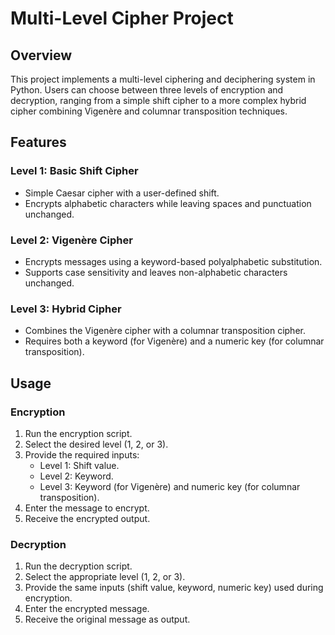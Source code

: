 # Multi-Level Cipher Project

## Overview
This project implements a multi-level ciphering and deciphering system in Python. Users can choose between three levels of encryption and decryption, ranging from a simple shift cipher to a more complex hybrid cipher combining Vigenère and columnar transposition techniques.

## Features
### Level 1: Basic Shift Cipher
- Simple Caesar cipher with a user-defined shift.
- Encrypts alphabetic characters while leaving spaces and punctuation unchanged.

### Level 2: Vigenère Cipher
- Encrypts messages using a keyword-based polyalphabetic substitution.
- Supports case sensitivity and leaves non-alphabetic characters unchanged.

### Level 3: Hybrid Cipher
- Combines the Vigenère cipher with a columnar transposition cipher.
- Requires both a keyword (for Vigenère) and a numeric key (for columnar transposition).

## Usage
### Encryption
1. Run the encryption script.
2. Select the desired level (1, 2, or 3).
3. Provide the required inputs:
   - Level 1: Shift value.
   - Level 2: Keyword.
   - Level 3: Keyword (for Vigenère) and numeric key (for columnar transposition).
4. Enter the message to encrypt.
5. Receive the encrypted output.

### Decryption
1. Run the decryption script.
2. Select the appropriate level (1, 2, or 3).
3. Provide the same inputs (shift value, keyword, numeric key) used during encryption.
4. Enter the encrypted message.
5. Receive the original message as output.




